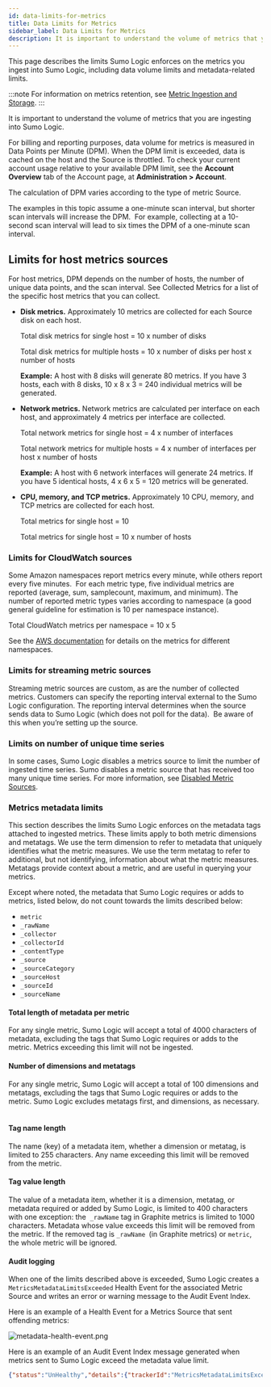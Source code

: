 ```yaml
---
id: data-limits-for-metrics
title: Data Limits for Metrics
sidebar_label: Data Limits for Metrics
description: It is important to understand the volume of metrics that you are ingesting into Sumo Logic.
---
```


This page describes the limits Sumo Logic enforces on the metrics you ingest into Sumo Logic, including data volume limits and metadata-related limits.

:::note
For information on metrics retention, see [Metric Ingestion and Storage](metric-ingestion-and-storage.md).
:::

It is important to understand the volume of metrics that you are ingesting into Sumo Logic.

For billing and reporting purposes, data volume for metrics is measured in Data Points per Minute (DPM). When the DPM limit is exceeded, data is cached on the host and the Source is throttled. To check your current account usage relative to your available DPM limit, see the **Account Overview** tab of the Account page, at **Administration > Account**.

The calculation of DPM varies according to the type of metric Source.

The examples in this topic assume a one-minute scan interval, but shorter scan intervals will increase the DPM.  For example, collecting at a 10-second scan interval will lead to six times the DPM of a one-minute scan interval. 

## Limits for host metrics sources

For host metrics, DPM depends on the number of hosts, the number of unique data points, and the scan interval. See Collected Metrics for a list of the specific host metrics that you can collect.

* **Disk metrics.** Approximately 10 metrics are collected for each Source disk on each host.  

    Total disk metrics for single host = 10 x number of disks  

    Total disk metrics for multiple hosts = 10 x number of disks per host x number of hosts  

    **Example:** A host with 8 disks will generate 80 metrics. If you have 3 hosts, each with 8 disks, 10 x 8 x 3 = 240 individual metrics will be generated.

* **Network metrics.** Network metrics are calculated per interface on each host, and approximately 4 metrics per interface are collected.  

    Total network metrics for single host = 4 x number of interfaces  

    Total network metrics for multiple hosts = 4 x number of interfaces per host x number of hosts  

    **Example:** A host with 6 network interfaces will generate 24 metrics. If you have 5 identical hosts, 4 x 6 x 5 = 120 metrics will be generated.

* **CPU, memory, and TCP metrics.** Approximately 10 CPU, memory, and TCP metrics are collected for each host.  

    Total metrics for single host = 10  

    Total metrics for single host = 10 x number of hosts

### Limits for CloudWatch sources

Some Amazon namespaces report metrics every minute, while others report every five minutes.  For each metric type, five individual metrics are reported (average, sum, samplecount, maximum, and minimum). The number of reported metric types varies according to namespace (a good general guideline for estimation is 10 per namespace instance).

Total CloudWatch metrics per namespace = 10 x 5

See the [AWS documentation](http://docs.aws.amazon.com/AmazonCloudWatch/latest/monitoring/CW_Support_For_AWS.html) for details on the metrics for different namespaces.

### Limits for streaming metric sources

Streaming metric sources are custom, as are the number of collected metrics. Customers can specify the reporting interval external to the Sumo Logic configuration. The reporting interval determines when the source sends data to Sumo Logic (which does not poll for the data).  Be aware of this when you’re setting up the source.

### Limits on number of unique time series

In some cases, Sumo Logic disables a metrics source to limit the number of ingested time series. Sumo disables a metric source that has received too many unique time series. For more information, see [Disabled Metric Sources](disabled-metrics-sources.md).

### Metrics metadata limits

This section describes the limits Sumo Logic enforces on the metadata tags attached to ingested metrics. These limits apply to both metric dimensions and metatags. We use the term dimension to refer to metadata that uniquely identifies what the metric measures. We use the term metatag to refer to additional, but not identifying, information about what the metric measures. Metatags provide context about a metric, and are useful in querying your metrics. 

Except where noted, the metadata that Sumo Logic requires or adds to metrics, listed below, do not count towards the limits described below: 

* `metric`
* `_rawName`
* `_collector`
* `_collectorId`
* `_contentType`
* `_source`
* `_sourceCategory`
* `_sourceHost`
* `_sourceId`
* `_sourceName`

#### Total length of metadata per metric

For any single metric, Sumo Logic will accept a total of 4000 characters of metadata, excluding the tags that Sumo Logic requires or adds to the metric. Metrics exceeding this limit will not be ingested.

#### Number of dimensions and metatags

For any single metric, Sumo Logic will accept a total of 100 dimensions and metatags, excluding the tags that Sumo Logic requires or adds to the metric. Sumo Logic excludes metatags first, and dimensions, as necessary.  

#### Tag name length

The name (key) of a metadata item, whether a dimension or metatag, is limited to 255 characters. Any name exceeding this limit will be removed from the metric.

#### Tag value length 

The value of a metadata item, whether it is a dimension, metatag, or metadata required or added by Sumo Logic, is limited to 400 characters with one exception: the  `_rawName` tag in Graphite metrics is limited to 1000 characters. Metadata whose value exceeds this limit will be removed from the metric. If the removed tag is `_rawName `(in Graphite metrics) or `metric`, the whole metric will be ignored.

#### Audit logging 

When one of the limits described above is exceeded, Sumo Logic creates a `MetricsMetadataLimitsExceeded` Health Event for the associated Metric Source and writes an error or warning message to the Audit Event Index.

Here is an example of a Health Event for a Metrics Source that sent offending metrics:

![metadata-health-event.png](/img/metrics/metadata-health-event.png)

Here is an example of an Audit Event Index message generated when
metrics sent to Sumo Logic exceed the metadata value limit.

```json
{"status":"UnHealthy","details":{"trackerId":"MetricsMetadataLimitsExceeded","error":"Value length limit exceeded by some metrics sent from this source","description":"Detected metrics with metadata containing values exceeding the length limit. Key-value pairs with values longer than the limit are dropped or the metric is not ingested."},"eventType":"Health-Change","severityLevel":"Error","accountId":"0000000000000131","eventId":"30e37c7e-f7b3-4cf3-8c41-de34ff4f1991","eventName":"MetricsMetadataLimitsExceeded","eventTime":"2021-03-29T13:26:16.665Z","eventFormatVersion":"1.0 beta","subsystem":"Metrics","resourceIdentity":{"collectorId":"00000000066661A2","collectorName":"cl-nitedata-tracing","id":"0000000006B18879","name":"(default-metrics)","type":"Source"}}
```
 
